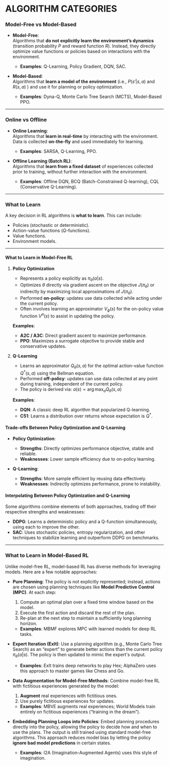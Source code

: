 # ALGORITHM CATEGORIES  

### **Model-Free vs Model-Based**  

- **Model-Free**:  
  Algorithms that **do not explicitly learn the environment’s dynamics** (transition probability $P$ and reward function $R$). Instead, they directly optimize value functions or policies based on interactions with the environment.  
  - **Examples**: Q-Learning, Policy Gradient, DQN, SAC.  

- **Model-Based**:  
  Algorithms that **learn a model of the environment** (i.e., $P(s'|s,a)$ and $R(s,a)$ ) and use it for planning or policy optimization.  
  - **Examples**: Dyna-Q, Monte Carlo Tree Search (MCTS), Model-Based PPO.  

---

### **Online vs Offline**  

- **Online Learning**:  
  Algorithms that **learn in real-time** by interacting with the environment. Data is collected **on-the-fly** and used immediately for learning.  
  - **Examples**: SARSA, Q-Learning, PPO.  

- **Offline Learning (Batch RL)**:  
  Algorithms that **learn from a fixed dataset** of experiences collected prior to training, without further interaction with the environment.  
  - **Examples**: Offline DQN, BCQ (Batch-Constrained Q-learning), CQL (Conservative Q-Learning).  

---

### **What to Learn**  

A key decision in RL algorithms is **what to learn**. This can include:  
- Policies (stochastic or deterministic).  
- Action-value functions ($Q$-functions).  
- Value functions.  
- Environment models.  

---

#### **What to Learn in Model-Free RL**  

1. **Policy Optimization**  
   - Represents a policy explicitly as $\pi_{\theta}(a|s)$.  
   - Optimizes $\theta$ directly via gradient ascent on the objective $J(\pi_{\theta})$ or indirectly by maximizing local approximations of $J(\pi_{\theta})$.  
   - Performed **on-policy**: updates use data collected while acting under the current policy.  
   - Often involves learning an approximator $V_{\phi}(s)$ for the on-policy value function $V^{\pi}(s)$ to assist in updating the policy.  

   **Examples**:  
   - **A2C / A3C**: Direct gradient ascent to maximize performance.  
   - **PPO**: Maximizes a surrogate objective to provide stable and conservative updates.  

2. **Q-Learning**  
   - Learns an approximator $Q_{\theta}(s,a)$ for the optimal action-value function $Q^*(s,a)$ using the Bellman equation.  
   - Performed **off-policy**: updates can use data collected at any point during training, independent of the current policy.  
   - The policy is derived via: $a(s) = \arg \max_a Q_{\theta}(s,a)$

   **Examples**:  
   - **DQN**: A classic deep RL algorithm that popularized Q-learning.  
   - **C51**: Learns a distribution over returns whose expectation is $Q^*$.  

#### **Trade-offs Between Policy Optimization and Q-Learning**  
- **Policy Optimization**:  
  - **Strengths**: Directly optimizes performance objective, stable and reliable.  
  - **Weaknesses**: Lower sample efficiency due to on-policy learning.  

- **Q-Learning**:  
  - **Strengths**: More sample efficient by reusing data effectively.  
  - **Weaknesses**: Indirectly optimizes performance, prone to instability.  

#### **Interpolating Between Policy Optimization and Q-Learning**  
Some algorithms combine elements of both approaches, trading off their respective strengths and weaknesses:  
- **DDPG**: Learns a deterministic policy and a Q-function simultaneously, using each to improve the other.  
- **SAC**: Uses stochastic policies, entropy regularization, and other techniques to stabilize learning and outperform DDPG on benchmarks.  

---

### **What to Learn in Model-Based RL**  

Unlike model-free RL, model-based RL has diverse methods for leveraging models. Here are a few notable approaches:  

- **Pure Planning**: The policy is not explicitly represented; instead, actions are chosen using planning techniques like **Model Predictive Control (MPC)**. At each step:  
  1. Compute an optimal plan over a fixed time window based on the model.  
  2. Execute the first action and discard the rest of the plan.  
  3. Re-plan at the next step to maintain a sufficiently long planning horizon.  
  - **Examples**: MBMF explores MPC with learned models for deep RL tasks.  

- **Expert Iteration (ExIt)**: Use a planning algorithm (e.g., Monte Carlo Tree Search) as an “expert” to generate better actions than the current policy $\pi_\theta(a|s)$. The policy is then updated to mimic the expert's output.  
  - **Examples**: ExIt trains deep networks to play Hex; AlphaZero uses this approach to master games like Chess and Go.  

- **Data Augmentation for Model-Free Methods**: Combine model-free RL with fictitious experiences generated by the model:  
  1. **Augment** real experiences with fictitious ones.  
  2. Use purely fictitious experiences for updates.  
  - **Examples**: MBVE augments real experiences; World Models train entirely on fictitious experiences (“training in the dream”).  

- **Embedding Planning Loops into Policies**: Embed planning procedures directly into the policy, allowing the policy to decide how and when to use the plans. The output is still trained using standard model-free algorithms. This approach reduces model bias by letting the policy **ignore bad model predictions** in certain states.  
  - **Examples**: I2A (Imagination-Augmented Agents) uses this style of imagination.  
